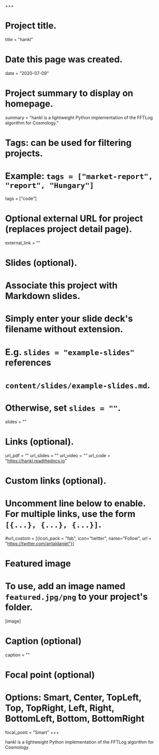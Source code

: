 +++
# Project title.
title = "hankl"

# Date this page was created.
date = "2020-07-09"

# Project summary to display on homepage.
summary = "hankl is a lightweight Python implementation of the FFTLog algorithm for Cosmology."

# Tags: can be used for filtering projects.
# Example: `tags = ["market-report", "report", "Hungary"]`
tags = ["code"]

# Optional external URL for project (replaces project detail page).
external_link = ""

# Slides (optional).
#   Associate this project with Markdown slides.
#   Simply enter your slide deck's filename without extension.
#   E.g. `slides = "example-slides"` references 
#   `content/slides/example-slides.md`.
#   Otherwise, set `slides = ""`.
slides = ""

# Links (optional).
url_pdf = ""
url_slides = ""
url_video = ""
url_code = "https://hankl.readthedocs.io"

# Custom links (optional).
#   Uncomment line below to enable. For multiple links, use the form `[{...}, {...}, {...}]`.
#url_custom = [{icon_pack = "fab", icon="twitter", name="Follow", url = "https://twitter.com/antaldaniel"}]

# Featured image
# To use, add an image named `featured.jpg/png` to your project's folder. 
[image]
  # Caption (optional)
  caption = ""
  
  # Focal point (optional)
  # Options: Smart, Center, TopLeft, Top, TopRight, Left, Right, BottomLeft, Bottom, BottomRight
  focal_point = "Smart"
+++

hankl is a lightweight Python implementation of the FFTLog algorithm for Cosmology.
